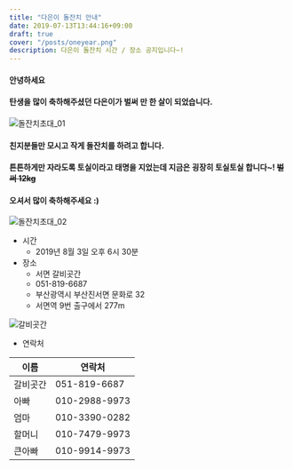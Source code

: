 ```yaml
---
title: "다은이 돌잔치 안내"
date: 2019-07-13T13:44:16+09:00
draft: true
cover: "/posts/oneyear.png"
description: 다은이 돌잔치 시간 / 장소 공지입니다~!
---
```


#### 안녕하세요
#### 탄생을 많이 축하해주셨던 다은이가 벌써 만 한 살이 되었습니다.

![돌잔치초대_01](/posts/oneyear.png)

#### 친지분들만 모시고 작게 돌잔치를 하려고 합니다.
#### 튼튼하게만 자라도록 토실이라고 태명을 지었는데 지금은 굉장히 토실토실 합니다~! ~~벌써 12kg~~
#### 오셔서 많이 축하해주세요 :)

![돌잔치초대_02](/oneyear/3.png)

- 시간
  - 2019년 8월 3일 오후 6시 30분
- 장소
  - 서면 갈비곳간
  - 051-819-6687
  - 부산광역시 부산진서면 문화로 32 
  - 서면역 9번 출구에서 277m

![갈비곳간](/posts/galbi.png)

- 연락처

|이름|연락처|
|---|---|
|갈비곳간|051-819-6687|
|아빠|010-2988-9973|
|엄마|010-3390-0282|
|할머니|010-7479-9973|
|큰아빠|010-9914-9973|